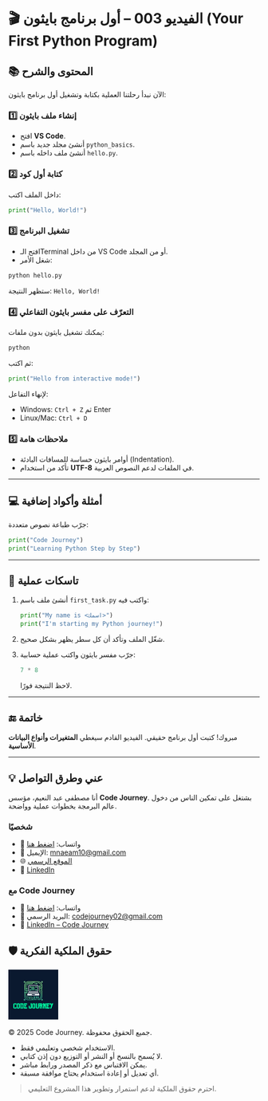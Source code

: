 # 🎬 الفيديو 003 – أول برنامج بايثون (Your First Python Program)

## 📚 المحتوى والشرح
الآن نبدأ رحلتنا العملية بكتابة وتشغيل أول برنامج بايثون:

### 1️⃣ إنشاء ملف بايثون
- افتح **VS Code**.
- أنشئ مجلد جديد باسم `python_basics`.
- أنشئ ملف داخله باسم `hello.py`.

### 2️⃣ كتابة أول كود
داخل الملف اكتب:
```python
print("Hello, World!")
```

### 3️⃣ تشغيل البرنامج

* افتح الـTerminal من داخل VS Code أو من المجلد.
* شغل الأمر:

```bash
python hello.py
```

ستظهر النتيجة:
`Hello, World!`

### 4️⃣ التعرّف على مفسر بايثون التفاعلي

يمكنك تشغيل بايثون بدون ملفات:

```bash
python
```

ثم اكتب:

```python
print("Hello from interactive mode!")
```

لإنهاء التفاعل:

* Windows: `Ctrl + Z` ثم Enter
* Linux/Mac: `Ctrl + D`

### 5️⃣ ملاحظات هامة

* أوامر بايثون حساسة للمسافات البادئة (Indentation).
* تأكد من استخدام **UTF-8** في الملفات لدعم النصوص العربية.

---

## 💻 أمثلة وأكواد إضافية

جرّب طباعة نصوص متعددة:

```python
print("Code Journey")
print("Learning Python Step by Step")
```

---

## 📝 تاسكات عملية

1. أنشئ ملف باسم `first_task.py` واكتب فيه:

   ```python
   print("My name is <اسمك>")
   print("I'm starting my Python journey!")
   ```
2. شغّل الملف وتأكد أن كل سطر يظهر بشكل صحيح.
3. جرّب مفسر بايثون واكتب عملية حسابية:

   ```python
   7 * 8
   ```

   لاحظ النتيجة فورًا.

---

## 🔚 خاتمة

مبروك! كتبت أول برنامج حقيقي.
الفيديو القادم سيغطي **المتغيرات وأنواع البيانات الأساسية**.

---


## 💡 عني وطرق التواصل


أنا مصطفى عبد النعيم، مؤسس **Code Journey**.
بشتغل على تمكين الناس من دخول عالم البرمجة بخطوات عملية وواضحة.


### شخصيًا
- 💬 واتساب: [اضغط هنا](https://wa.me/201114938410)
- 📧 الإيميل: mnaeam10@gmail.com  
- 🌐 [الموقع الرسمي](https://mostafa-naeam-web.vercel.app/)  
- 💼 [LinkedIn](https://www.linkedin.com/in/mostafa-naeam/)

### مع Code Journey
- 💬 واتساب: [اضغط هنا](https://wa.me/201555303227)
- 📩 البريد الرسمي: codejourney02@gmail.com  
- 💼 [LinkedIn – Code Journey](https://www.linkedin.com/company/code-journey25/)


## 🛡 حقوق الملكية الفكرية

<img src="../../images/1.png" alt="حقوق الملكية" width="100"/>


© 2025 Code Journey. جميع الحقوق محفوظة.  

- الاستخدام شخصي وتعليمي فقط.  
- لا يُسمح بالنسخ أو النشر أو التوزيع دون إذن كتابي.  
- يمكن الاقتباس مع ذكر المصدر ورابط مباشر.  
- أي تعديل أو إعادة استخدام يحتاج موافقة مسبقة.  

> احترم حقوق الملكية لدعم استمرار وتطوير هذا المشروع التعليمي.
